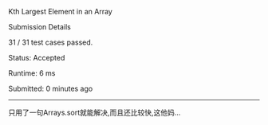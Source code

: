 Kth Largest Element in an Array

Submission Details

31 / 31 test cases passed.

Status: Accepted

Runtime: 6 ms

Submitted: 0 minutes ago
***
只用了一句Arrays.sort就能解决,而且还比较快,这他妈...

